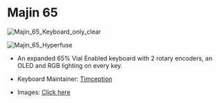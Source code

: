 # Majin 65

![Majin_65_Keyboard_only_clear](https://github.com/user-attachments/assets/23519f34-4ceb-487f-8032-ca6ab3972af9)

![Majin_65_Hyperfuse](https://github.com/user-attachments/assets/49c31ff2-3b1a-422b-a9de-124cab3d9edd)


* An expanded 65% Vial Enabled keyboard with 2 rotary encoders, an OLED and RGB lighting on every key.


* Keyboard Maintainer: [Timception](https://github.com/Timception)
* Images: [Click here](https://instagram.com/majin_keyboards)

